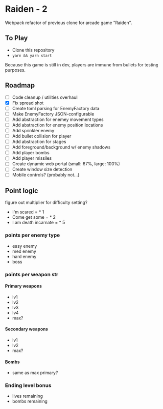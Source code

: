 # Raiden - 2

Webpack refactor of previous clone for arcade game "Raiden".

## To Play

- Clone this repository
- `yarn && yarn start`

Because this game is still in dev, players are immune from bullets for testing purposes.

## Roadmap

- [ ] Code cleanup / utilities overhaul
- [x] Fix spread shot
- [ ] Create toml parsing for EnemyFactory data
- [ ] Make EnemyFactory JSON-configurable
- [ ] Add abstraction for enemey movement types
- [ ] Add abstraction for enemy position locations
- [ ] Add sprinkler enemy
- [ ] Add bullet collision for player
- [ ] Add abstraction for stages
- [ ] Add foreground/background w/ enemy shadows
- [ ] Add player bombs
- [ ] Add player missiles
- [ ] Create dynamic web portal (small: 67%, large: 100%)
- [ ] Create window size detection
- [ ] Mobile controls? (probably not...)

## Point logic
figure out multiplier for difficulty setting?
- I'm scared = * 1
- Come get some = * 2
- I am death incarnate = * 5 

### points per enemy type
- easy enemy
- med enemy
- hard enemy
- boss

### points per weapon str
#### Primary weapons
- lv1
- lv2
- lv3
- lv4
- max?

#### Secondary weapons
- lv1
- lv2
- max?

#### Bombs
- same as max primary?

### Ending level bonus
- lives remaining
- bombs remaining
